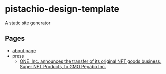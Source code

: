 # pistachio-design-template

A static site generator

## Pages

- [about page](./about.md)
- press
  - [ONE, Inc. announces the transfer of its original NFT goods business, Super NFT Products, to GMO Pepabo Inc.](./20221005.md)
